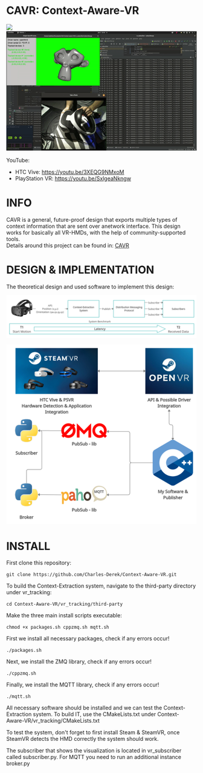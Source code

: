# CAVR: Context-Aware-VR 
![](htc.gif)
![](psvr.gif)

YouTube:
- HTC Vive: https://youtu.be/3XEQG9NMxoM
- PlayStation VR: https://youtu.be/SxlgeaNkngw

# INFO

CAVR is a general, future-proof design that exports multiple types of context information that are sent over anetwork interface. This design works for basically all VR-HMDs, with the help of community-supported tools.  
Details around this project can be found in: [CAVR](CAVR.pdf)

# DESIGN & IMPLEMENTATION
The theoretical design and used software to implement this design:

![](design.png)

![](implementation.png)
 
# INSTALL

First clone this repository:

```
git clone https://github.com/Charles-Derek/Context-Aware-VR.git
```

To build the Context-Extraction system, navigate to the third-party directory under vr_tracking:

```
cd Context-Aware-VR/vr_tracking/third-party
```

Make the three main install scripts executable:
```
chmod +x packages.sh cppzmq.sh mqtt.sh
```

First we install all necessary packages, check if any errors occur!
```
./packages.sh
```
Next, we install the ZMQ library, check if any errors occur!
```
./cppzmq.sh
```
Finally, we install the MQTT library, check if any errors occur!
```
./mqtt.sh
```

All necessary software should be installed and we can test the Context-Extraction system.
To build IT, use the CMakeLists.txt under Context-Aware-VR/vr_tracking/CMakeLists.txt

To test the system, don't forget to first install Steam \& SteamVR, once SteamVR detects the HMD correctly the system should work.



The subscriber that shows the visualization is located in vr_subscriber called subscriber.py.
For MQTT you need to run an additional instance broker.py
